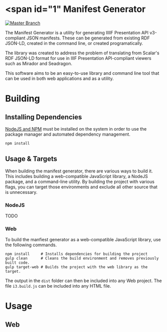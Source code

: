 # <span id="1" Manifest Generator

[![Master Branch](https://github.com/DigitalPiranesiStorage/Manifest-Generator/actions/workflows/build-master-using-gulp.yml/badge.svg?branch=master)](https://github.com/DigitalPiranesiStorage/Manifest-Generator/actions/workflows/build-master-using-gulp.yml)

The Manifest Generator is a utility for generating IIIIF Presentation API
v3-compliant JSON manifests. These can be generated from existing RDF JSON-LD,
created in the command line, or created programatically.

The library was created to address the problem of translating from Scalar's RDF
JSON-LD format for use in IIIF Presentation API-compliant viewers such as
Mirador and Seadragon.

This software aims to be an easy-to-use library and command line tool that
can be used in both web applications and as a utility.

# <span id="3"></span> Building

## Installing Dependencies
[NodeJS and NPM](https://docs.npmjs.com/downloading-and-installing-node-js-and-npm) must be installed on the system in order to use the package manager and automated dependency management.

```bash
npm install
```

## Usage & Targets
When building the manifest generator, there are various ways to build it. This includes building a web-compatible JavaScript library, a NodeJS package, and a command-line utility. By building the project with various flags, you can target those environments and exclude all other source that is unnecessary.

### NodeJS
TODO

### Web
To build the manfiest generator as a web-compatible JavaScript library, use the following commands.

```shell
npm install     # Installs dependencies for building the project
gulp clean      # Cleans the build environment and removes previously built code.
gulp target-web # Builds the project with the web library as the target.
```

The output in the `dist` folder can then be included into any Web project. The file `i3.build.js` can be included into any HTML file.

# Usage

## Web
